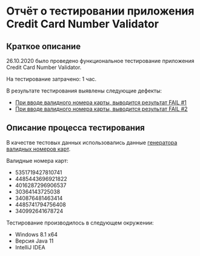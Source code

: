 # Отчёт о тестировании приложения Credit Card Number Validator
## Краткое описание

26.10.2020 было проведено функциональное тестирование приложения Credit Card Number Validator.

На тестирование затрачено: 1 час.

В результате тестирования выявлены следующие дефекты:
* [При вводе валидного номера карты, выводится результат FAIL #1](https://github.com/mlleila/CreditCardNumberValidator/issues/1#issue-729586391)
* [При вводе валидного номера карты, выводится результат FAIL #2](https://github.com/mlleila/CreditCardNumberValidator/issues/2#issue-729588168)

## Описание процесса тестирования

В качестве тестовых данных использовались данные [генератора валидных номеров карт](https://www.freeformatter.com/credit-card-number-generator-validator.html).

Валидные номера карт:
* 5351719427810741
* 4485443696921822
* 4016287296906537
* 30364143725038
* 340876481463414
* 4485741794756408
* 340992641678724

Тестирование производилось в следующем окружении:
* Windows 8.1 x64
* Версия Java 11
* IntelliJ IDEA

